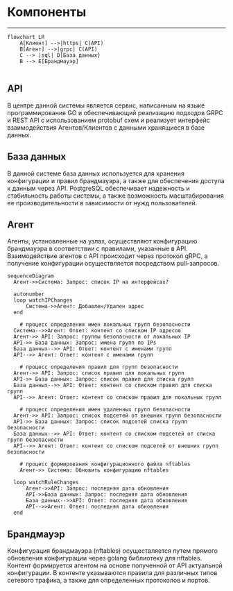 Компоненты
========================
----------------
```mermaid 
flowchart LR
    A[Клиент] -->|https| C(API)
    B[Агент] -->|grpc| C(API)
    C --> |sql| D[База данных]
    B --> E[Брандмауэр] 
    
```

API
--------
В центре данной системы является сервис, написанным на языке программирования GO и обеспечивающий реализацию подходов GRPC и REST API с использованием protobuf схем и реализует интерфейс взаимодействия Агентов/Клиентов с данными хранящиеся в базе данных.

База данных
-----------
В данной системе база данных используется для хранения конфигурации и правил брандмауэра, а также для обеспечения доступа к данным через API. PostgreSQL обеспечивает надежность и стабильность работы системы, а также возможность масштабирования ее производительности в зависимости от нужд пользователей.

Агент
----------------
Агенты, установленные на узлах, осуществляют конфигурацию брандмауэра в соответствии с правилами, указанные в API. Взаимодействие агентов с API происходит через протокол gRPC, а получение конфигурации осуществляется посредством pull-запросов. 

``` mermaid
sequenceDiagram
  Агент->>Система: Запрос: список IP на интерфейсах?

  autonumber
  loop watchIPChanges
      Система->>Агент: Добавлен/Удален адрес
  end

    # процесс определения имен локальных групп безопасности
  Система-->>Агент: Ответ: контент со списком IP адресов
  Агент->> API: Запрос: группы безопасности от локальных IP
  API->> База данных: Запрос: имена групп по IPs
  База данных-->> API: Ответ: контент с именами групп
  API-->> Агент: Ответ: контент с именами групп

    # процесс определения правил для групп безопасности
  Агент->> API: Запрос: список правил для локальных групп
  API->> База данных: Запрос: список правил для списка групп
  База данных-->> API: Ответ: контент со списком правил для списка групп
  API-->> Агент: Ответ: контент со списком правил для локальных групп

    # процесс определения имен удаленных групп безопасности
  Агент->> API: Запрос: список подсетей от внешних групп безопасности
  API->> База данных: Запрос: список подсетей списка групп безопасности
  База данных-->> API: Ответ: контент со списком подсетей от списка групп безопасности
  API-->> Агент: Ответ: контент со списком подсетей от внешних групп безопасности

    # процесс формирования конфигурационного файла nftables
    Агент->> Система: Обновить конфигурацию nftables

  loop watchRuleChanges
      Агент->>API: Запрос: последняя дата обновления
      API->>База данных: Запрос: последняя дата обновления
      База данных-->>API: Ответ: последняя дата обновления
      API-->>Агент: Ответ: последняя дата обновления
  end

```

Брандмауэр
-----------
Конфигурация брандмауэра (nftables) осуществляется путем прямого обновления конфигурации через golang библиотеку для nftables. Контент формируется агентом на основе полученной от API актуальной конфигурации. В контенте указываются правила для различных типов сетевого трафика, а также для определенных протоколов и портов.
